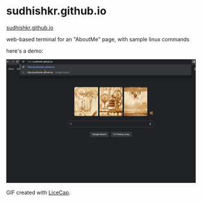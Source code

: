 # sudhishkr.github.io

[sudhishkr.github.io](https://sudhishkr.github.io)

web-based terminal for an "AboutMe" page, with sample linux commands

here's a demo:

<img src='https://github.com/sudhishkr/sudhishkr.github.io/blob/master/sudhishkr.github.io.gif' title='demo' width='' alt='demo' />

GIF created with [LiceCap](http://www.cockos.com/licecap/).
